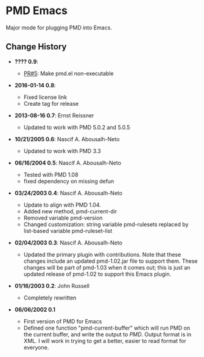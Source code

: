 # PMD Emacs
Major mode for plugging PMD into Emacs.

## Change History

* **???? 0.9**:

  - [PR#5](https://github.com/pmd/pmd-emacs/pull/5): Make pmd.el non-executable

* **2016-01-14 0.8**:

  - Fixed license link
  - Create tag for release

* **2013-08-16 0.7**: Ernst Reissner

  - Updated to work with PMD 5.0.2 and 5.0.5

* **10/21/2005 0.6**: Nascif A. Abousalh-Neto

  - Updated to work with PMD 3.3

* **06/16/2004 0.5**: Nascif A. Abousalh-Neto

  - Tested with PMD 1.08
  - fixed dependency on missing defun

* **03/24/2003 0.4**: Nascif A. Abousalh-Neto

  - Update to align with PMD 1.04.
  - Added new method, pmd-current-dir
  - Removed variable pmd-version
  - Changed customization: string variable pmd-rulesets replaced by list-based variable pmd-ruleset-list

* **02/04/2003 0.3**: Nascif A. Abousalh-Neto

  - Updated the primary plugin with contributions.  Note that these changes include an updated pmd-1.02.jar file to support them.  These changes will be part of pmd-1.03 when it comes out; this is just an updated release of pmd-1.02 to support this Emacs plugin.

* **01/16/2003 0.2**: John Russell

  - Completely rewritten

* **06/06/2002 0.1**
  - First version of PMD for Emacs
  - Defined one function "pmd-current-buffer" which will run PMD on the current buffer, and write the output to *PMD*. Output format is in XML.  I will work in trying to get a better, easier to read format for everyone.
